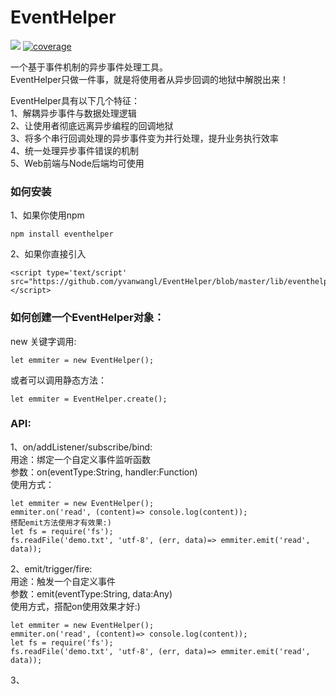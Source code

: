# EventHelper
![](https://travis-ci.org/yvanwangl/EventHelper.svg?branch=master)
[![coverage](https://codecov.io/gh/yvanwangl/EventHelper/branch/master/graph/badge.svg)](https://codecov.io/gh/yvanwangl/EventHelper)

一个基于事件机制的异步事件处理工具。<br>
EventHelper只做一件事，就是将使用者从异步回调的地狱中解脱出来！<br>

EventHelper具有以下几个特征：<br>
1、解耦异步事件与数据处理逻辑<br>
2、让使用者彻底远离异步编程的回调地狱<br>
3、将多个串行回调处理的异步事件变为并行处理，提升业务执行效率<br>
4、统一处理异步事件错误的机制<br>
5、Web前端与Node后端均可使用<br>

### 如何安装
1、如果你使用npm
```
npm install eventhelper
```
2、如果你直接引入
```
<script type='text/script' src="https://github.com/yvanwangl/EventHelper/blob/master/lib/eventhelper.js"></script>
```

### 如何创建一个EventHelper对象：
new 关键字调用:
```
let emmiter = new EventHelper();
```
或者可以调用静态方法：
```
let emmiter = EventHelper.create();
```

### API:

1、on/addListener/subscribe/bind:<br>
用途：绑定一个自定义事件监听函数<br>
参数：on(eventType:String, handler:Function)<br>
使用方式：<br>
```
let emmiter = new EventHelper();
emmiter.on('read', (content)=> console.log(content));
搭配emit方法使用才有效果:)
let fs = require('fs');
fs.readFile('demo.txt', 'utf-8', (err, data)=> emmiter.emit('read', data));
```

2、emit/trigger/fire:<br>
用途：触发一个自定义事件<br>
参数：emit(eventType:String, data:Any)<br>
使用方式，搭配on使用效果才好:)<br>
```
let emmiter = new EventHelper();
emmiter.on('read', (content)=> console.log(content));
let fs = require('fs');
fs.readFile('demo.txt', 'utf-8', (err, data)=> emmiter.emit('read', data));
```

3、




